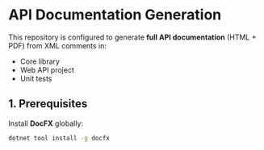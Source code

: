 # API Documentation Generation

This repository is configured to generate **full API documentation** (HTML + PDF) from XML comments in:
- Core library
- Web API project
- Unit tests

## 1. Prerequisites
Install **DocFX** globally:
```bash
dotnet tool install -g docfx
